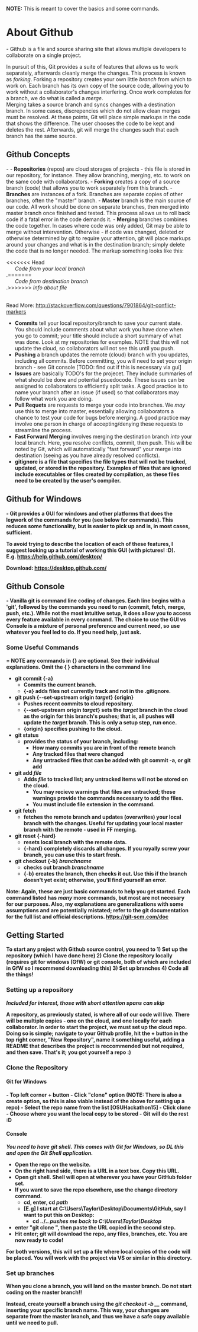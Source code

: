 <b>NOTE:</b> This is meant to cover the basics and some commands.

<h1>About Github</h1>
-
Github is a file and source sharing site that allows multiple developers to collaborate on a single project.

In pursuit of this, Git provides a suite of features that allows us to work separately, afterwards cleanly merge the changes.  This process is known as <i>forking</i>.  Forking a repository creates your own little <i>branch</i> from which to work on.  Each branch has its own copy of the source code, allowing you to work without a collaborator's changes interfering.  Once work completes for a branch, we do what is called a <i>merge</i>.  
Merging takes a source branch and syncs changes with a destination branch.  In some cases, discrepencies which do not allow clean merges must be resolved. At these points, Git will place simple markups in the code that shows the difference.  The user chooses the code to be kept and deletes the rest.  Afterwards, git will merge the changes such that each branch has the same source.

<h2>Github Concepts</h2>
-
- <b>Repositories</b> (repos) are cloud storages of projects - this file is stored in our repository, for instance.  They allow branching, merging, etc. to work on the same code with collaborators.
- <b>Forking</b> creates a copy of a source branch (code) that allows you to work separately from this branch.
- <b>Branches</b> are instances of a fork. Branches are separate copies of other branches, often the "master" branch.
- <b>Master</b> branch is the main source of our code.  All work should be done on separate branches, then merged into master branch once finished and tested. This process allows us to roll back code if a fatal error in the code demands it.
- <b>Merging</b> branches combines the code together.  In cases where code was only added, Git may be able to merge without intervention.  Otherwise - if code was changed, deleted or otherwise determined by git to require your attention, git will place markups around your changes and what is in the destination branch; simply delete the code that is no longer needed.  The markup something looks like this:

<<<<<<< Head </br>
&nbsp;&nbsp;&nbsp;&nbsp;&nbsp;&nbsp;<i>Code from your local branch</i> 
</br>.=======</br>
&nbsp;&nbsp;&nbsp;&nbsp;&nbsp;&nbsp;<i>Code from destination branch</i> 
</br>.>>>>>>> <i>Info about file</i> </br></br>

Read More: http://stackoverflow.com/questions/7901864/git-conflict-markers

- <b>Commits</b> tell your local repository/branch to save your current state.  You should include comments about what work you have done when you go to commit; your title should include a short summary of what was done.  Look at my repositories for examples. NOTE that this will not update the cloud, so collaborators will not see this until you push.
- <b>Pushing</b> a branch updates the remote (cloud) branch with you updates, including all commits. Before committing, you will need to set your origin branch - see Git console [TODO: find out if this is necessary via gui]
- <b>Issues</b> are basically TODO's for the projecet.  They include summaries of what should be done and potential psuedocode.  These issues can be assigned to collaborators to efficiently split tasks.  A good practice is to name your branch after an issue (if used) so that collaborators may follow what work you are doing.
- <b>Pull Requets</b> are requests to merge your code into branches.  We <i>may</i> use this to merge into master, essentially allowing collaborators a chance to test your code for bugs before merging. A good practice may involve one person in charge of accepting/denying these requests to streamline the process.
- <b>Fast Forward Merging</b> involves merging the destination branch <i>into</i> your local branch.  Here, you resolve conflicts, commit, then push.  This will be noted by Git, which will automatically "fast forward" your merge into destination (seeing as you have already resolved conflicts).
- <b>gitignore</i> is a file that specifies the file types that will not be tracked, updated, or stored in the repository.  Examples of files that are ignored include executables or files created by compilation, as these files need to be created by the user's compiler.

<h2>Github for Windows</h2>
-
Git provides a GUI for windows and other platforms that does the legwork of the commands for you (see below for commands).  This reduces some functionality, but is easier to pick up and is, in most cases, sufficient.

To avoid trying to describe the location of each of these features, I suggest looking up a tutorial of working this GUI (with pictures! :D).
</br>E.g. https://help.github.com/desktop/

<b>Download:</b> https://desktop.github.com/

<h2>Github Console</h2>
-
Vanilla git is command line coding of changes.  Each line begins with a 'git', followed by the commands you need to run (commit, fetch, merge, push, etc.).  While not the most intuitive setup, it does allow you to access every feature available in every command. The choice to use the GUI vs Console is a mixture of personal preference and current need, so use whatever you feel led to do.  If you need help, just ask.

<h3>Some Useful Commands</h3>
=
<b>NOTE</b> any commands in {} are optional.  See their individual explanations. Omit the  { } characters in the command line

- git commit {-a}</br>
    - Commits the current branch. </br>
    - {-a} adds files not currently track and not in the .gitignore.
- git push {--set-upstream origin <i>target</i>} {origin}
    - Pushes recent commits to cloud repository.<br>
    - {--set-upstream origin <i>target</i>} sets the <i>target</i> branch in  the cloud as the origin for this branch's pushes; that is, all pushes will update the <i>target</i> branch. This is only a setup step, run once.<br>
    - {origin} specifies pushing to the cloud.  
- git status<br>
    - provides the status of your branch, including:
      - How many commits you are in front of the remote branch
      - Any tracked files that were changed
      - Any untracked files that can be added with git commit -a, or git add
- git add <i>file</i>
    - Adds <i>file</i> to tracked list; any untracked items will not be stored on the cloud.
      - You may recieve warnings that files are untracked; these warnings provide the commands necessary to add the files.
      - You must include file extension in the command.
- git fetch 
    - fetches the remote branch and updates (overwrites) your local branch with the changes. Useful for updating your local master branch with the remote - used in FF merging.
- git reset {-hard}
    - resets local branch with the remote data.
    - {-hard} completely discards all changes. If you royally screw your branch, you can use this to start fresh.
- git checkout {-b} <i>branchname</i>
    - checks out branch <i>branchname</i>
    - {-b} creates the branch, then checks it out.  Use this if the branch doesn't yet exist; otherwise, you'll find yourself an error.

<b>Note:</b> Again, these are just basic commands to help you get started.  Each command listed has <i>many</i> more commands, but most are not necesary for our purposes.  Also, my explanations are generalizations with some assumptions and are potentially mistated; refer to the git documentation for the full list and official descriptions.
https://git-scm.com/doc

<h2>Getting Started</h2>
To start any project with Github source control, you need to
1) Set up the repository (which I have done here)
2) Clone the repository locally (requires git for windows (GfW) or git console, both of which are included in GfW so I recommend downloading this)
3) Set up branches
4) Code all the things!

<h3>Setting up a repository</h3>
<i>Included for interest, those with short attention spans can skip</i>

A repository, as previously stated, is where all of our code will live.  There will be multiple copies - one on the cloud, and one locally for each collaborator.  In order to start the project, we must set up the cloud repo.  Doing so is simple; navigate to your Github profile, hit the + button in the top right corner, "New Repository", name it something useful, adding a README that describes the project is reccommended but not required, and then save.  That's it; you got yourself a repo :)

<h3>Clone the Repository</h3>
<h4>Git for Windows</h4>
- Top left corner + button
- Click "clone" option (<b>NOTE:</b> There is also a create option, so this is also viable instead of the above for setting up a repo)
- Select the repo name from the list [OSUHackathon15]
- Click clone
- Choose where you want the local copy to be stored
- Git will do the rest :D

<h4>Console</h4>
<i>You need to have git shell.  This comes with Git for Windows, so DL this and open the Git Shell application.</i>

- Open the repo on the website.
- On the right hand side, there is a URL in a text box.  Copy this URL.
- Open git shell. Shell will open at wherever you have your GitHub folder set.
- If you want to save the repo elsewhere, use the change directory command.
    - cd, enter, cd <i>path</i>
    - [E.g] I start at C:\Users\Taylor\Desktop\Documents\GitHub, say I want to put this on Desktop:
        - cd ../..   <i>pushes me back to C:\Users\Taylor\Desktop</i>
- enter "git clone ", then paste the URL copied in the second step.
- Hit enter; git will download the repo, any files, branches, etc.  You are now ready to code!

<b>For both versions, this will set up a file where local copies of the code will be placed.  You will work with the project via VS or similar in this directory.</b>

<h3>Set up branches</h3>
When you clone a branch, you will land on the master branch. <b>Do not start coding on the master branch!!</b>

Instead, create yourself a branch using the <i>git checkout -b __</i> command, inserting your specific branch name.  This way, your changes are separate from the master branch, and thus we have a safe copy available until we need to pull.

